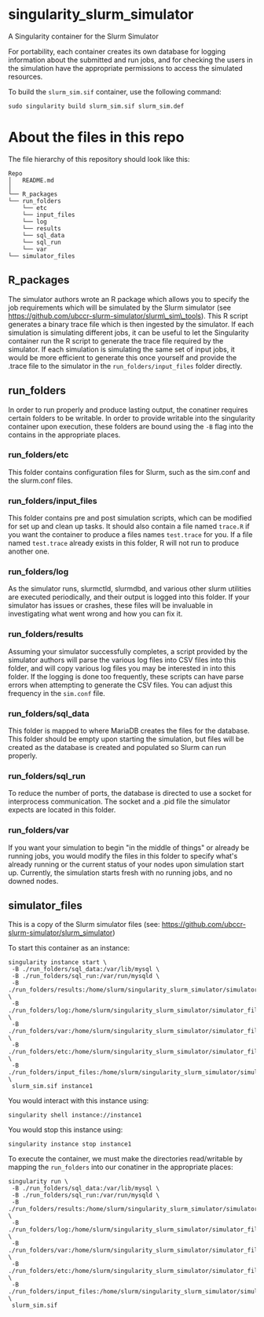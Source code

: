 # singularity_slurm_simulator
A Singularity container for the Slurm Simulator

For portability, each container creates its own database for logging information about the submitted and run jobs, and for checking the users in the simulation have the appropriate permissions to access the simulated resources.

To build the `slurm_sim.sif` container, use the following command:
```
sudo singularity build slurm_sim.sif slurm_sim.def
```
# About the files in this repo
The file hierarchy of this repository should look like this:
```
Repo
│   README.md
│   
└── R_packages
└── run_folders
    └── etc
    └── input_files
    └── log
    └── results
    └── sql_data
    └── sql_run
    └── var
└── simulator_files
```
## R\_packages
The simulator authors wrote an R package which allows you to specify the job requirements which will be simulated by the Slurm simulator (see https://github.com/ubccr-slurm-simulator/slurm\_sim\_tools).  This R script generates a binary trace file which is then ingested by the simulator.  If each simulation is simulating different jobs, it can be useful to let the Singularity container run the R script to generate the trace file required by the simulator.  If each simulation is simulating the same set of input jobs, it would be more efficient to generate this once yourself and provide the .trace file to the simulator in the `run_folders/input_files` folder directly.

## run\_folders
In order to run properly and produce lasting output, the conatiner requires certain folders to be writable. In order to provide writable into the singularity container upon execution, these folders are bound using the `-B` flag into the contains in the appropriate places.

###  run\_folders/etc
This folder contains configuration files for Slurm, such as the sim.conf and the slurm.conf files.

### run\_folders/input\_files
This folder contains pre and post simulation scripts, which can be modified for set up and clean up tasks.  It should also contain a file named `trace.R` if you want the container to produce a files names `test.trace` for you.  If a file named `test.trace` already exists in this folder, R will not run to produce another one.

### run\_folders/log
As the simulator runs, slurmctld, slurmdbd, and various other slurm utilities are executed periodically, and their output is logged into this folder.  If your simulator has issues or crashes, these files will be invaluable in investigating what went wrong and how you can fix it.

### run\_folders/results
Assuming your simulator successfully completes, a script provided by the simulator authors will parse the various log files into CSV files into this folder, and will copy various log files you may be interested in into this folder.  If the logging is done too frequently, these scripts can have parse errors when attempting to generate the CSV files.  You can adjust this frequency in the `sim.conf` file.

### run\_folders/sql\_data
This folder is mapped to where MariaDB creates the files for the database.  This folder should be empty upon starting the simulation, but files will be created as the database is created and populated so Slurm can run properly.

### run\_folders/sql\_run
To reduce the number of ports, the database is directed to use a socket for interprocess communication.  The socket and a .pid file the simulator expects are located in this folder.

### run\_folders/var
If you want your simulation to begin "in the middle of things" or already be running jobs, you would modify the files in this folder to specify what's already running or the current status of your nodes upon simulation start up.  Currently, the simulation starts fresh with no running jobs, and no downed nodes.

## simulator\_files
This is a copy of the Slurm simulator files (see: https://github.com/ubccr-slurm-simulator/slurm_simulator)

To start this container as an instance:
```
singularity instance start \
 -B ./run_folders/sql_data:/var/lib/mysql \
 -B ./run_folders/sql_run:/var/run/mysqld \
 -B ./run_folders/results:/home/slurm/singularity_slurm_simulator/simulator_files/slurm_sim_ws/sim/micro/baseline/results \
 -B ./run_folders/log:/home/slurm/singularity_slurm_simulator/simulator_files/slurm_sim_ws/sim/micro/baseline/log \
 -B ./run_folders/var:/home/slurm/singularity_slurm_simulator/simulator_files/slurm_sim_ws/sim/micro/baseline/var \
 -B ./run_folders/etc:/home/slurm/singularity_slurm_simulator/simulator_files/slurm_sim_ws/sim/micro/baseline/etc \
 -B ./run_folders/input_files:/home/slurm/singularity_slurm_simulator/simulator_files/slurm_sim_ws/sim/micro/baseline/input_files \
 slurm_sim.sif instance1
```
You would interact with this instance using:
```
singularity shell instance://instance1
```

You would stop this instance using:
```
singularity instance stop instance1
```

To execute the container, we must make the directories read/writable by mapping the `run_folders` into our conatiner in the appropriate places: 
```
singularity run \
 -B ./run_folders/sql_data:/var/lib/mysql \
 -B ./run_folders/sql_run:/var/run/mysqld \
 -B ./run_folders/results:/home/slurm/singularity_slurm_simulator/simulator_files/slurm_sim_ws/sim/micro/baseline/results \
 -B ./run_folders/log:/home/slurm/singularity_slurm_simulator/simulator_files/slurm_sim_ws/sim/micro/baseline/log \
 -B ./run_folders/var:/home/slurm/singularity_slurm_simulator/simulator_files/slurm_sim_ws/sim/micro/baseline/var \
 -B ./run_folders/etc:/home/slurm/singularity_slurm_simulator/simulator_files/slurm_sim_ws/sim/micro/baseline/etc \
 -B ./run_folders/input_files:/home/slurm/singularity_slurm_simulator/simulator_files/slurm_sim_ws/sim/micro/baseline/input_files \
 slurm_sim.sif 
```
